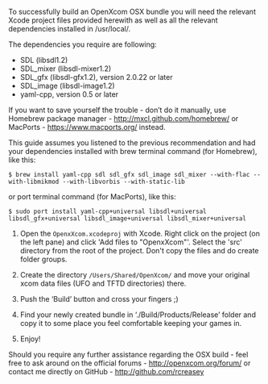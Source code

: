 To successfully build an OpenXcom OSX bundle you will need the relevant Xcode project files provided herewith as well as all the relevant dependencies installed in /usr/local/.

The dependencies you require are following:
- SDL (libsdl1.2)
- SDL_mixer (libsdl-mixer1.2)
- SDL_gfx (libsdl-gfx1.2), version 2.0.22 or later
- SDL_image (libsdl-image1.2)
- yaml-cpp, version 0.5 or later 

If you want to save yourself the trouble - don’t do it manually, use Homebrew package manager - http://mxcl.github.com/homebrew/ or MacPorts - https://www.macports.org/ instead. 

This guide assumes you listened to the previous recommendation and had your dependencies installed with brew terminal command (for Homebrew), like this:
```
$ brew install yaml-cpp sdl sdl_gfx sdl_image sdl_mixer --with-flac --with-libmikmod --with-libvorbis --with-static-lib
```
or port terminal command (for MacPorts), like this:
```
$ sudo port install yaml-cpp+universal libsdl+universal libsdl_gfx+universal libsdl_image+universal libsdl_mixer+universal
```

1. Open the `OpenxXcom.xcodeproj` with Xcode.  Right click on the project (on the left pane) and click 'Add files to "OpenxXcom"'.  Select the 'src' directory from the root of the project.  Don't copy the files and do create folder groups.

1. Create the directory `/Users/Shared/OpenXcom/` and move your original xcom data files (UFO and TFTD directories) there.

1. Push the ‘Build’ button and cross your fingers ;)

1. Find your newly created bundle in ‘./Build/Products/Release’ folder and copy it to some place you feel comfortable keeping your games in.

1. Enjoy!

Should you require any further assistance regarding the OSX build - feel free to ask around on the official forums - http://openxcom.org/forum/ or contact me directly on GitHub - http://github.com/rcreasey
